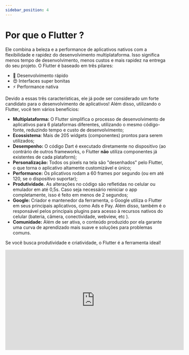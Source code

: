 ```yaml
---
sidebar_position: 4
---
```


# Por que o Flutter ?

Ele combina a beleza e a performance de aplicativos nativos com a flexibilidade e rapidez do desenvolvimento multiplataforma. Isso significa menos tempo de desenvolvimento, menos custos e mais rapidez na entrega do seu projeto. O Flutter é baseado em três pilares:

* 🚀 Desenvolvimento rápido
* 😍 Interfaces super bonitas
* ⚡️ Performance nativa

Devido a essas três características, ele já pode ser considerado um forte candidato para o desenvolvimento de aplicativos! Além disso, utilizando o Flutter, você tem vários benefícios:

* **Multiplataforma:** O Flutter simplifica o processo de desenvolvimento de aplicativos para 6 plataformas diferentes, utilizando o mesmo código-fonte, reduzindo tempo e custo de desenvolvimento;
* **Ecossistema**: Mais de 205 widgets \(componentes\) prontos para serem utilizados;
* **Desempenho:** O código Dart é executado diretamente no dispositivo \(ao contrário de outros frameworks, o Flutter **não** utiliza componentes já existentes de cada plataform\);
* **Personalização:** Todos os pixels na tela são "desenhados" pelo Flutter, o que torna o aplicativo altamente customizável e único;
* **Performance:** Os plicativos rodam a 60 frames por segundo \(ou em até 120, se o dispositivo suportar\);
* **Produtividade.** As alterações no código são refletidas no celular ou emulador em até 0,5s. Caso seja necessário reiniciar o app completamente, isso é feito em menos de 2 segundos;
* **Google:** Criador e mantenedor da ferramenta, o Google utiliza o Flutter em seus principais aplicativos, como Ads e Pay. Além disso, também é o responsável pelos principais plugins para acesso à recursos nativos do celular \(bateria, câmera, conectividade, webview, etc \).
* **Comunidade:** Além de ser ativa, o conteúdo produzido por ela garante uma curva de aprendizado mais suave e soluções para problemas comuns.

Se você busca produtividade e criatividade, o Flutter é a ferramenta ideal!

<div class="video-container">
<iframe width="560" height="315" src="https://www.youtube.com/embed/8vFbfVz49n4" title="YouTube video player" frameborder="0" allow="accelerometer; autoplay; clipboard-write; encrypted-media; gyroscope; picture-in-picture" allowfullscreen></iframe>
</div>